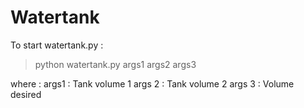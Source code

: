 # Watertank


To start watertank.py :
> python watertank.py args1 args2 args3

where :
args1 : Tank volume 1 
args 2 : Tank volume 2
args 3 : Volume desired
